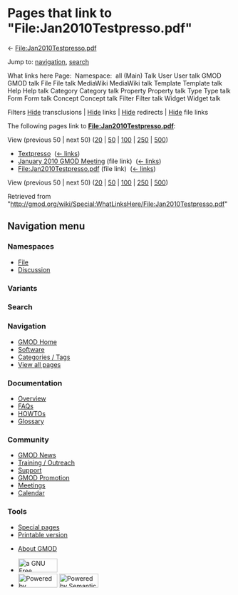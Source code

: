 <div id="mw-page-base" class="noprint">

</div>

<div id="mw-head-base" class="noprint">

</div>

<div id="content" class="mw-body" role="main">

<span id="top"></span>

<div id="mw-js-message" style="display:none;">

</div>



# <span dir="auto">Pages that link to "File:Jan2010Testpresso.pdf"</span>

<div id="bodyContent">

<div id="contentSub">

←
[File:Jan2010Testpresso.pdf](/wiki/File:Jan2010Testpresso.pdf "File:Jan2010Testpresso.pdf")

</div>

<div id="jump-to-nav" class="mw-jump">

Jump to: [navigation](#mw-navigation), [search](#p-search)

</div>

<div id="mw-content-text">

What links here Page:  Namespace:  all (Main) Talk User User talk GMOD
GMOD talk File File talk MediaWiki MediaWiki talk Template Template talk
Help Help talk Category Category talk Property Property talk Type Type
talk Form Form talk Concept Concept talk Filter Filter talk Widget
Widget talk

Filters
[Hide](/mediawiki/index.php?title=Special:WhatLinksHere/File:Jan2010Testpresso.pdf&hidetrans=1 "Special:WhatLinksHere/File:Jan2010Testpresso.pdf")
transclusions \|
[Hide](/mediawiki/index.php?title=Special:WhatLinksHere/File:Jan2010Testpresso.pdf&hidelinks=1 "Special:WhatLinksHere/File:Jan2010Testpresso.pdf")
links \|
[Hide](/mediawiki/index.php?title=Special:WhatLinksHere/File:Jan2010Testpresso.pdf&hideredirs=1 "Special:WhatLinksHere/File:Jan2010Testpresso.pdf")
redirects \|
[Hide](/mediawiki/index.php?title=Special:WhatLinksHere/File:Jan2010Testpresso.pdf&hideimages=1 "Special:WhatLinksHere/File:Jan2010Testpresso.pdf")
file links

The following pages link to
**[File:Jan2010Testpresso.pdf](/wiki/File:Jan2010Testpresso.pdf "File:Jan2010Testpresso.pdf")**:

View (previous 50 \| next 50)
([20](/mediawiki/index.php?title=Special:WhatLinksHere/File:Jan2010Testpresso.pdf&limit=20 "Special:WhatLinksHere/File:Jan2010Testpresso.pdf")
\|
[50](/mediawiki/index.php?title=Special:WhatLinksHere/File:Jan2010Testpresso.pdf&limit=50 "Special:WhatLinksHere/File:Jan2010Testpresso.pdf")
\|
[100](/mediawiki/index.php?title=Special:WhatLinksHere/File:Jan2010Testpresso.pdf&limit=100 "Special:WhatLinksHere/File:Jan2010Testpresso.pdf")
\|
[250](/mediawiki/index.php?title=Special:WhatLinksHere/File:Jan2010Testpresso.pdf&limit=250 "Special:WhatLinksHere/File:Jan2010Testpresso.pdf")
\|
[500](/mediawiki/index.php?title=Special:WhatLinksHere/File:Jan2010Testpresso.pdf&limit=500 "Special:WhatLinksHere/File:Jan2010Testpresso.pdf"))

- [Textpresso](/wiki/Textpresso "Textpresso") ‎
  <span class="mw-whatlinkshere-tools">([←
  links](/mediawiki/index.php?title=Special:WhatLinksHere&target=Textpresso "Special:WhatLinksHere"))</span>
- [January 2010 GMOD
  Meeting](/wiki/January_2010_GMOD_Meeting "January 2010 GMOD Meeting")
  (file link) ‎ <span class="mw-whatlinkshere-tools">([←
  links](/mediawiki/index.php?title=Special:WhatLinksHere&target=January+2010+GMOD+Meeting "Special:WhatLinksHere"))</span>
- [File:Jan2010Testpresso.pdf](/wiki/File:Jan2010Testpresso.pdf "File:Jan2010Testpresso.pdf")
  (file link) ‎ <span class="mw-whatlinkshere-tools">([←
  links](/mediawiki/index.php?title=Special:WhatLinksHere&target=File%3AJan2010Testpresso.pdf "Special:WhatLinksHere"))</span>

View (previous 50 \| next 50)
([20](/mediawiki/index.php?title=Special:WhatLinksHere/File:Jan2010Testpresso.pdf&limit=20 "Special:WhatLinksHere/File:Jan2010Testpresso.pdf")
\|
[50](/mediawiki/index.php?title=Special:WhatLinksHere/File:Jan2010Testpresso.pdf&limit=50 "Special:WhatLinksHere/File:Jan2010Testpresso.pdf")
\|
[100](/mediawiki/index.php?title=Special:WhatLinksHere/File:Jan2010Testpresso.pdf&limit=100 "Special:WhatLinksHere/File:Jan2010Testpresso.pdf")
\|
[250](/mediawiki/index.php?title=Special:WhatLinksHere/File:Jan2010Testpresso.pdf&limit=250 "Special:WhatLinksHere/File:Jan2010Testpresso.pdf")
\|
[500](/mediawiki/index.php?title=Special:WhatLinksHere/File:Jan2010Testpresso.pdf&limit=500 "Special:WhatLinksHere/File:Jan2010Testpresso.pdf"))

</div>

<div class="printfooter">

Retrieved from
"<http://gmod.org/wiki/Special:WhatLinksHere/File:Jan2010Testpresso.pdf>"

</div>

<div id="catlinks" class="catlinks catlinks-allhidden">

</div>

<div class="visualClear">

</div>

</div>

</div>

<div id="mw-navigation">

## Navigation menu

<div id="mw-head">



<div id="left-navigation">

<div id="p-namespaces" class="vectorTabs" role="navigation"
aria-labelledby="p-namespaces-label">

### Namespaces

- <span id="ca-nstab-image"><a href="/wiki/File:Jan2010Testpresso.pdf" accesskey="c"
  title="View the file page [c]">File</a></span>
- <span id="ca-talk"><a
  href="/mediawiki/index.php?title=File_talk:Jan2010Testpresso.pdf&amp;action=edit&amp;redlink=1"
  accesskey="t"
  title="Discussion about the content page [t]">Discussion</a></span>

</div>

<div id="p-variants" class="vectorMenu emptyPortlet" role="navigation"
aria-labelledby="p-variants-label">

### 

### Variants[](#)

<div class="menu">

</div>

</div>

</div>

<div id="right-navigation">





</div>

<div id="p-search" role="search">

### Search

<div id="simpleSearch">

</div>

</div>

</div>

</div>

<div id="mw-panel">

<div id="p-logo" role="banner">

<a href="/wiki/Main_Page"
style="background-image: url(http://gmod.org/images/GMOD-cogs.png);"
title="Visit the main page"></a>

</div>

<div id="p-Navigation" class="portal" role="navigation"
aria-labelledby="p-Navigation-label">

### Navigation

<div class="body">

- <span id="n-GMOD-Home">[GMOD Home](/wiki/Main_Page)</span>
- <span id="n-Software">[Software](/wiki/GMOD_Components)</span>
- <span id="n-Categories-.2F-Tags">[Categories /
  Tags](/wiki/Categories)</span>
- <span id="n-View-all-pages">[View all
  pages](/wiki/Special:AllPages)</span>

</div>

</div>

<div id="p-Documentation" class="portal" role="navigation"
aria-labelledby="p-Documentation-label">

### Documentation

<div class="body">

- <span id="n-Overview">[Overview](/wiki/Overview)</span>
- <span id="n-FAQs">[FAQs](/wiki/Category:FAQ)</span>
- <span id="n-HOWTOs">[HOWTOs](/wiki/Category:HOWTO)</span>
- <span id="n-Glossary">[Glossary](/wiki/Glossary)</span>

</div>

</div>

<div id="p-Community" class="portal" role="navigation"
aria-labelledby="p-Community-label">

### Community

<div class="body">

- <span id="n-GMOD-News">[GMOD News](/wiki/GMOD_News)</span>
- <span id="n-Training-.2F-Outreach">[Training /
  Outreach](/wiki/Training_and_Outreach)</span>
- <span id="n-Support">[Support](/wiki/Support)</span>
- <span id="n-GMOD-Promotion">[GMOD
  Promotion](/wiki/GMOD_Promotion)</span>
- <span id="n-Meetings">[Meetings](/wiki/Meetings)</span>
- <span id="n-Calendar">[Calendar](/wiki/Calendar)</span>

</div>

</div>

<div id="p-tb" class="portal" role="navigation"
aria-labelledby="p-tb-label">

### Tools

<div class="body">

- <span id="t-specialpages"><a href="/wiki/Special:SpecialPages" accesskey="q"
  title="A list of all special pages [q]">Special pages</a></span>
- <span id="t-print"><a
  href="/mediawiki/index.php?title=Special:WhatLinksHere/File:Jan2010Testpresso.pdf&amp;printable=yes"
  rel="alternate" accesskey="p"
  title="Printable version of this page [p]">Printable version</a></span>

</div>

</div>

</div>

</div>

<div id="footer" role="contentinfo">

- <span id="footer-places-about">[About
  GMOD](/wiki/GMOD:About "GMOD:About")</span>

<!-- -->

- <span id="footer-copyrightico">[<img src="http://www.gnu.org/graphics/gfdl-logo-small.png" width="88"
  height="31" alt="a GNU Free Documentation License" />](http://www.gnu.org/licenses/fdl-1.3.html)</span>
- <span id="footer-poweredbyico">[<img src="/mediawiki/skins/common/images/poweredby_mediawiki_88x31.png"
  width="88" height="31" alt="Powered by MediaWiki" />](//www.mediawiki.org/)
  [<img
  src="/mediawiki/extensions/SemanticMediaWiki/includes/../resources/images/smw_button.png"
  width="88" height="31" alt="Powered by Semantic MediaWiki" />](https://www.semantic-mediawiki.org/wiki/Semantic_MediaWiki)</span>

<div style="clear:both">

</div>

</div>

